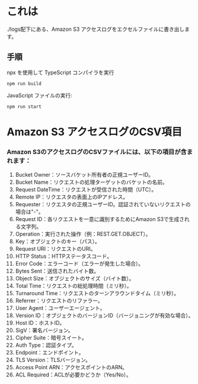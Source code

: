 
# これは
./logs配下にある、Amazon S3 アクセスログをエクセルファイルに書き出します。

## 手順
npx を使用して TypeScript コンパイラを実行
```
npm run build
```
JavaScript ファイルの実行:
```
npm run start
```

# Amazon S3 アクセスログのCSV項目
### Amazon S3のアクセスログのCSVファイルには、以下の項目が含まれます：
1. Bucket Owner：ソースバケット所有者の正規ユーザーID。
1. Bucket Name：リクエストの処理ターゲットのバケットの名前。
1. Request DateTime：リクエストが受信された時間（UTC）。
1. Remote IP：リクエスタの表面上のIPアドレス。
1. Requester：リクエスタの正規ユーザーID。認証されていないリクエストの場合は"-"。
1. Request ID：各リクエストを一意に識別するためにAmazon S3で生成される文字列。
1. Operation：実行された操作（例：REST.GET.OBJECT）。
1. Key：オブジェクトのキー（パス）。
1. Request URI：リクエストのURI。
1. HTTP Status：HTTPステータスコード。
1. Error Code：エラーコード（エラーが発生した場合）。
1. Bytes Sent：送信されたバイト数。
1. Object Size：オブジェクトのサイズ（バイト数）。
1. Total Time：リクエストの総処理時間（ミリ秒）。
1. Turnaround Time：リクエストのターンアラウンドタイム（ミリ秒）。
1. Referrer：リクエストのリファラー。
1. User Agent：ユーザーエージェント。
1. Version ID：オブジェクトのバージョンID（バージョニングが有効な場合）。
1. Host ID：ホストID。
1. SigV：署名バージョン。
1. Cipher Suite：暗号スイート。
1. Auth Type：認証タイプ。
1. Endpoint：エンドポイント。
1. TLS Version：TLSバージョン。
1. Access Point ARN：アクセスポイントのARN。
1. ACL Required：ACLが必要かどうか（Yes/No）。